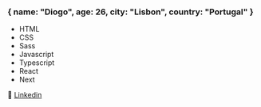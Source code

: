 ### { name: "Diogo", age: 26, city: "Lisbon", country: "Portugal" }

* HTML
* CSS
* Sass
* Javascript
* Typescript
* React
* Next

👦 [Linkedin][Linkedin]


[Linkedin]: https://www.linkedin.com/in/diogoluissilva/
